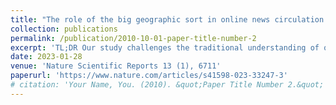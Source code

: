 ```yaml
---
title: "The role of the big geographic sort in online news circulation among US Reddit users"
collection: publications
permalink: /publication/2010-10-01-paper-title-number-2
excerpt: 'TL;DR Our study challenges the traditional understanding of online news circulation, demonstrating that it is not just individual characteristics and social media algorithms at play, but also the influence of localized *offline* self-segregation (the Big Sort) in the US. The study underscores that the diffusion of news, especially misinformation, is significantly influenced by state-level personality, cultural factors, and education levels, highlighting the geographical nature of online interactions. '
date: 2023-01-28
venue: 'Nature Scientific Reports 13 (1), 6711'
paperurl: 'https://www.nature.com/articles/s41598-023-33247-3'
# citation: 'Your Name, You. (2010). &quot;Paper Title Number 2.&quot; <i>Journal 1</i>. 1(2).'
---
```

<!-- This paper is about the number 2. The number 3 is left for future work.

[Download paper here](http://academicpages.github.io/files/paper2.pdf) -->

<!-- Recommended citation: Your Name, You. (2010). "Paper Title Number 2." <i>Journal 1</i>. 1(2). -->

